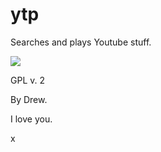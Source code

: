 # ytp

Searches and plays Youtube stuff.

![](https://gitlab.com/uoou/ytp/raw/master/ss.png)

GPL v. 2

By Drew.

I love you.

x
